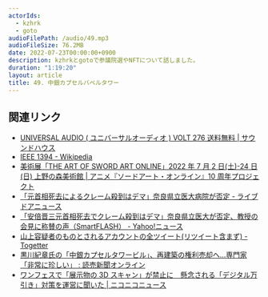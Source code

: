 ```yaml
---
actorIds:
  - kzhrk
  - goto
audioFilePath: /audio/49.mp3
audioFileSize: 76.2MB
date: 2022-07-23T00:00:00+0900
description: kzhrkとgotoで参議院選やNFTについて話しました。
duration: "1:19:20"
layout: article
title: 49. 中銀カプセルバベルタワー
---
```


<!-- prettier-ignore-start -->

## 関連リンク

- [UNIVERSAL AUDIO ( ユニバーサルオーディオ ) VOLT 276 送料無料 \| サウンドハウス](https://www.soundhouse.co.jp/products/detail/item/298790/)
- [IEEE 1394 - Wikipedia](https://ja.wikipedia.org/wiki/IEEE_1394)
- [美術展「THE ART OF SWORD ART ONLINE」2022 年 7 月 2 日(土)-24 日(日) 上野の森美術館 \| アニメ『ソードアート・オンライン』10 周年プロジェクト](https://sao10th.net/art/)
- [「元首相死去によるクレーム殺到はデマ」奈良県立医大病院が否定 - ライブドアニュース](https://news.livedoor.com/article/detail/22474167/)
- [「安倍晋三元首相死去でクレーム殺到はデマ」奈良県立医大が否定、教授の会見に称賛の声（SmartFLASH） - Yahoo!ニュース](https://news.yahoo.co.jp/articles/277d23bd1db4134d706cd745282a5b6c7be2ccb2)
- [山上容疑者のものとされるアカウントの全ツイート(リツイート含まず) - Togetter](https://togetter.com/li/1917657)
- [黒川紀章氏の「中銀カプセルタワービル」、再建築の権利売却へ…専門家「非常に珍しい」 : 読売新聞オンライン](https://www.yomiuri.co.jp/culture/20220721-OYT1T50164)
- [ワンフェスで「展示物の 3D スキャン」が禁止に　懸念される「デジタル万引き」対策を運営に聞いた \| ニコニコニュース](https://news.nicovideo.jp/watch/nw11200061)
<!-- prettier-ignore-end -->
